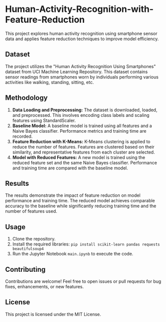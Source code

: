 # Human-Activity-Recognition-with-Feature-Reduction

This project explores human activity recognition using smartphone sensor data and applies feature reduction techniques to improve model efficiency.

## Dataset

The project utilizes the "Human Activity Recognition Using Smartphones" dataset from UCI Machine Learning Repository. This dataset contains sensor readings from smartphones worn by individuals performing various activities like walking, standing, sitting, etc.

## Methodology

1. **Data Loading and Preprocessing:** The dataset is downloaded, loaded, and preprocessed. This involves encoding class labels and scaling features using StandardScaler.
2. **Baseline Model:** A baseline model is trained using all features and a Naive Bayes classifier. Performance metrics and training time are recorded.
3. **Feature Reduction with K-Means:** K-Means clustering is applied to reduce the number of features. Features are clustered based on their similarity, and representative features from each cluster are selected.
4. **Model with Reduced Features:** A new model is trained using the reduced feature set and the same Naive Bayes classifier. Performance and training time are compared with the baseline model.

## Results

The results demonstrate the impact of feature reduction on model performance and training time. The reduced model achieves comparable accuracy to the baseline while significantly reducing training time and the number of features used.

## Usage

1. Clone the repository.
2. Install the required libraries: `pip install scikit-learn pandas requests beautifulsoup4`
3. Run the Jupyter Notebook `main.ipynb` to execute the code.

## Contributing

Contributions are welcome! Feel free to open issues or pull requests for bug fixes, enhancements, or new features.

## License

This project is licensed under the MIT License.
